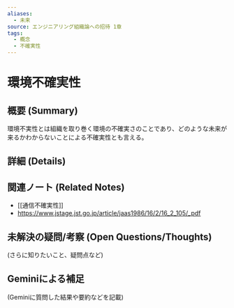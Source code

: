 ```yaml
---
aliases:
  - 未来
source: エンジニアリング組織論への招待 1章
tags:
  - 概念
  - 不確実性
---
```


# 環境不確実性

## 概要 (Summary)
環境不実性とは組織を取り巻く環境の不確実さのことであり、どのような未来が来るかわからないことによる不確実性とも言える。
## 詳細 (Details)


## 関連ノート (Related Notes)
- [[通信不確実性]]
- https://www.jstage.jst.go.jp/article/jaas1986/16/2/16_2_105/_pdf

## 未解決の疑問/考察 (Open Questions/Thoughts)
(さらに知りたいこと、疑問点など)

## Geminiによる補足
(Geminiに質問した結果や要約などを記載)